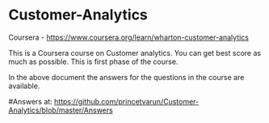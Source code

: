 # Customer-Analytics

Coursera - https://www.coursera.org/learn/wharton-customer-analytics

This is a Coursera course on Customer analytics.
You can get best score as much as possible.
This is first phase of the course.


In the above document the answers for the questions in the course are available.


#Answers at:
https://github.com/princetvarun/Customer-Analytics/blob/master/Answers
